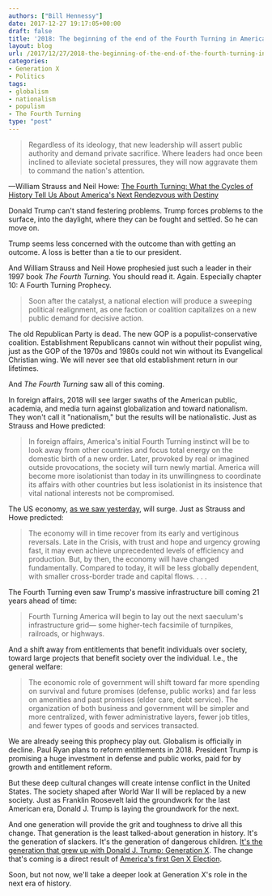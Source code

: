```yaml
---
authors: ["Bill Hennessy"]
date: 2017-12-27 19:17:05+00:00
draft: false
title: '2018: The beginning of the end of the Fourth Turning in America'
layout: blog
url: /2017/12/27/2018-the-beginning-of-the-end-of-the-fourth-turning-in-america/
categories:
- Generation X
- Politics
tags:
- globalism
- nationalism
- populism
- The Fourth Turning
type: "post"
---
```


> Regardless of its ideology, that new leadership will assert public authority and demand private sacrifice. Where leaders had once been inclined to alleviate societal pressures, they will now aggravate them to command the nation's attention.



—William Strauss and Neil Howe: [The Fourth Turning: What the Cycles of History Tell Us About America's Next Rendezvous with Destiny](https://read.amazon.com/kp/embed?asin=B001RKFU4I&preview=newtab&linkCode=kpe&ref_=cm_sw_r_kb_dp_1zPqAb3TW9KKR)

Donald Trump can't stand festering problems. Trump forces problems to the surface, into the daylight, where they can be fought and settled. So he can move on.

Trump seems less concerned with the outcome than with getting an outcome. A loss is better than a tie to our president.

And William Strauss and Neil Howe prophesied just such a leader in their 1997 book _The Fourth Turning_. You should read it. Again. Especially chapter 10: A Fourth Turning Prophecy.



> Soon after the catalyst, a national election will produce a sweeping political realignment, as one faction or coalition capitalizes on a new public demand for decisive action.



The old Republican Party is dead. The new GOP is a populist-conservative coalition. Establishment Republicans cannot win without their populist wing, just as the GOP of the 1970s and 1980s could not win without its Evangelical Christian wing. We will never see that old establishment return in our lifetimes.

And _The Fourth Turning_ saw all of this coming.

In foreign affairs, 2018 will see larger swaths of the American public, academia, and media turn against globalization and toward nationalism. They won't call it "nationalism," but the results will be nationalistic. Just as Strauss and Howe predicted:



> In foreign affairs, America's initial Fourth Turning instinct will be to look away from other countries and focus total energy on the domestic birth of a new order. Later, provoked by real or imagined outside provocations, the society will turn newly martial. America will become more isolationist than today in its unwillingness to coordinate its affairs with other countries but less isolationist in its insistence that vital national interests not be compromised.



The US economy, [as we saw yesterday](https://hennessysview.com/2017/12/26/2018-will-change-american-culture-at-its-core/), will surge. Just as Strauss and Howe predicted:



> The economy will in time recover from its early and vertiginous reversals. Late in the Crisis, with trust and hope and urgency growing fast, it may even achieve unprecedented levels of efficiency and production. But, by then, the economy will have changed fundamentally. Compared to today, it will be less globally dependent, with smaller cross-border trade and capital flows. . . .



The Fourth Turning even saw Trump's massive infrastructure bill coming 21 years ahead of time:



> Fourth Turning America will begin to lay out the next saeculum's infrastructure grid— some higher-tech facsimile of turnpikes, railroads, or highways.



And a shift away from entitlements that benefit individuals over society, toward large projects that benefit society over the individual. I.e., the general welfare:



> The economic role of government will shift toward far more spending on survival and future promises (defense, public works) and far less on amenities and past promises (elder care, debt service). The organization of both business and government will be simpler and more centralized, with fewer administrative layers, fewer job titles, and fewer types of goods and services transacted.



We are already seeing this prophecy play out. Globalism is officially in decline. Paul Ryan plans to reform entitlements in 2018. President Trump is promising a huge investment in defense and public works, paid for by growth and entitlement reform.

But these deep cultural changes will create intense conflict in the United States. The society shaped after World War II will be replaced by a new society. Just as Franklin Roosevelt laid the groundwork for the last American era, Donald J. Trump is laying the groundwork for the next.

And one generation will provide the grit and toughness to drive all this change. That generation is the least talked-about generation in history. It's the generation of slackers. It's the generation of dangerous children. [It's the generation that grew up with Donald J. Trump: Generation X](https://hennessysview.com/2017/07/03/first-13er-president-a-gen-x-independence-day/). The change that's coming is a direct result of [America's first Gen X Election](https://hennessysview.com/2016/02/20/this-is-the-gen-x-election/).

Soon, but not now, we'll take a deeper look at Generation X's role in the next era of history.
